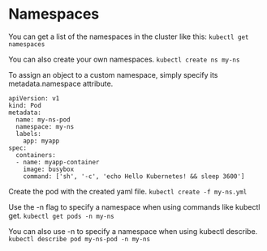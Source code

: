 # Namespaces
You can get a list of the namespaces in the cluster like this: `kubectl get namespaces`

You can also create your own namespaces. `kubectl create ns my-ns`

To assign an object to a custom namespace, simply specify its metadata.namespace attribute.

```
apiVersion: v1
kind: Pod
metadata:
  name: my-ns-pod
  namespace: my-ns
  labels:
    app: myapp
spec:
  containers:
  - name: myapp-container
    image: busybox
    command: ['sh', '-c', 'echo Hello Kubernetes! && sleep 3600']
```

Create the pod with the created yaml file. `kubectl create -f my-ns.yml`

Use the -n flag to specify a namespace when using commands like kubectl get. `kubectl get pods -n my-ns`

You can also use -n to specify a namespace when using kubectl describe. `kubectl describe pod my-ns-pod -n my-ns`